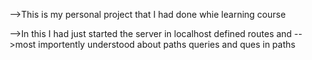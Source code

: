 -->This is my personal project that I had done whie learning course

-->In this I had just started the server in localhost defined routes and
-->most importently understood about paths queries and ques in paths
